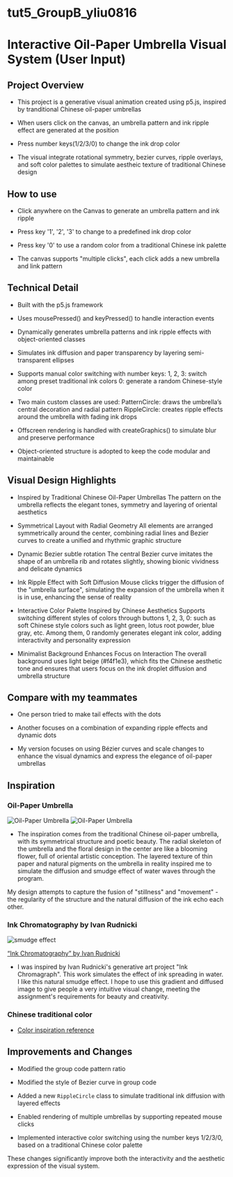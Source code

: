 # tut5_GroupB_yliu0816
# Interactive Oil-Paper Umbrella Visual System (User Input)

## Project Overview
- This project is a generative visual animation created using p5.js, inspired by tranditional Chinese oil-paper umbrellas

- When users click on the canvas, an umbrella pattern and ink ripple effect are generated at the position

- Press number keys(1/2/3/0) to change the ink drop color

- The visual integrate rotational symmetry, bezier curves, ripple overlays, and soft color palettes to simulate aestheic texture of traditional Chinese design


## How to use
- Click anywhere on the Canvas to generate an umbrella pattern and ink ripple

- Press key '1', '2', '3' to change to a predefined ink drop color

- Press key '0' to use a random color from a traditional Chinese ink palette

- The canvas supports "multiple clicks", each click adds a new umbrella and link pattern


 ## Technical Detail
- Built with the p5.js framework

- Uses mousePressed() and keyPressed() to handle interaction events
 
- Dynamically generates umbrella patterns and ink ripple effects with object-oriented classes

- Simulates ink diffusion and paper transparency by layering semi-transparent ellipses

- Supports manual color switching with number keys:
 1, 2, 3: switch among preset traditional ink colors
 0: generate a random Chinese-style color

- Two main custom classes are used:
 PatternCircle: draws the umbrella’s central decoration and radial pattern
 RippleCircle: creates ripple effects around the umbrella with fading ink drops

- Offscreen rendering is handled with createGraphics() to simulate blur and preserve performance

- Object-oriented structure is adopted to keep the code modular and maintainable


## Visual Design Highlights

- Inspired by Traditional Chinese Oil-Paper Umbrellas
 The pattern on the umbrella reflects the elegant tones, symmetry and layering of oriental aesthetics

- Symmetrical Layout with Radial Geometry
 All elements are arranged symmetrically around the center, combining radial lines and Bezier curves to create a unified and rhythmic graphic structure

- Dynamic Bezier subtle rotation
 The central Bezier curve imitates the shape of an umbrella rib and rotates slightly, showing bionic vividness and delicate dynamics

- Ink Ripple Effect with Soft Diffusion
 Mouse clicks trigger the diffusion of the "umbrella surface", simulating the expansion of the umbrella when it is in use, enhancing the sense of reality

- Interactive Color Palette Inspired by Chinese Aesthetics
 Supports switching different styles of colors through buttons 1, 2, 3, 0: such as soft Chinese style colors such as light green, lotus root powder, blue gray, etc. Among them, 0 randomly generates elegant ink color, adding interactivity and personality expression

- Minimalist Background Enhances Focus on Interaction
 The overall background uses light beige (#f4f1e3), which fits the Chinese aesthetic tone and ensures that users focus on the ink droplet diffusion and umbrella structure


## Compare with my teammates
- One person tried to make tail effects with the dots

- Another focuses on a combination of expanding ripple effects and dynamic dots

- My version focuses on using Bézier curves and scale changes to enhance the visual dynamics and express the elegance of oil-paper umbrellas


## Inspiration
### Oil-Paper Umbrella
![Oil-Paper Umbrella](images/Oil%20PaperUmbrella%201.jpg)
![Oil-Paper Umbrella](images/Oil%20PaperUmbrella%202.jpg)

- The inspiration comes from the traditional Chinese oil-paper umbrella, with its symmetrical structure and poetic beauty. The radial skeleton of the umbrella and the floral design in the center are like a blooming flower, full of oriental artistic conception. The layered texture of thin paper and natural pigments on the umbrella in reality inspired me to simulate the diffusion and smudge effect of water waves through the program.

My design attempts to capture the fusion of "stillness" and "movement" - the regularity of the structure and the natural diffusion of the ink echo each other.

### Ink Chromatography by Ivan Rudnicki
![smudge effect](images/Ivan_Rudnicki.png)

[“Ink Chromatography” by Ivan Rudnicki](https://openprocessing.org/sketch/2613929)

- I was inspired by Ivan Rudnicki's generative art project "Ink Chromagraph". This work simulates the effect of ink spreading in water. I like this natural smudge effect. I hope to use this gradient and diffused image to give people a very intuitive visual change, meeting the assignment's requirements for beauty and creativity.

### Chinese traditional color
- [Color inspiration reference](https://pixso.cn/designskills/traditional-chinese-color-matching/)


## Improvements and Changes
- Modified the group code pattern ratio

- Modified the style of Bezier curve in group code

- Added a new `RippleCircle` class to simulate traditional ink diffusion with layered effects  

- Enabled rendering of multiple umbrellas by supporting repeated mouse clicks 

- Implemented interactive color switching using the number keys 1/2/3/0, based on a traditional Chinese color palette  

These changes significantly improve both the interactivity and the aesthetic expression of the visual system.
 

